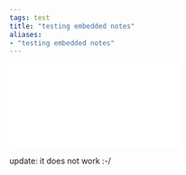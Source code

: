 ```yaml
---
tags: test
title: "testing embedded notes"
aliases:
- "testing embedded notes"
---
```


![unmotivational quotes](unmotivational.md)

update: it does not work :-/